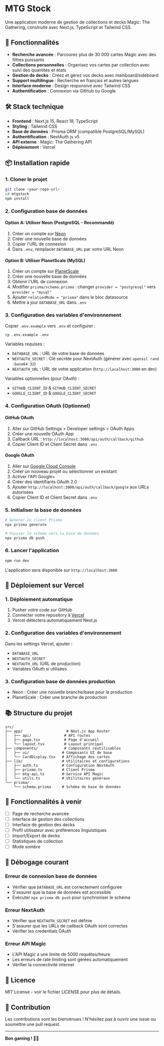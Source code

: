 # MTG Stock

Une application moderne de gestion de collections et decks Magic: The Gathering, construite avec Next.js, TypeScript et Tailwind CSS.

## 🚀 Fonctionnalités

- **Recherche avancée** : Parcourez plus de 30 000 cartes Magic avec des filtres puissants
- **Collections personnelles** : Organisez vos cartes par collection avec suivi des quantités et états
- **Gestion de decks** : Créez et gérez vos decks avec mainboard/sideboard
- **Support multilingue** : Recherche en français et autres langues
- **Interface moderne** : Design responsive avec Tailwind CSS
- **Authentification** : Connexion via GitHub ou Google

## 🛠️ Stack technique

- **Frontend** : Next.js 15, React 18, TypeScript
- **Styling** : Tailwind CSS
- **Base de données** : Prisma ORM (compatible PostgreSQL/MySQL)
- **Authentification** : NextAuth.js v5
- **API externe** : Magic: The Gathering API
- **Déploiement** : Vercel

## 📦 Installation rapide

### 1. Cloner le projet

```bash
git clone <your-repo-url>
cd mtgstock
npm install
```

### 2. Configuration base de données

#### Option A: Utiliser Neon (PostgreSQL - Recommandé)

1. Créer un compte sur [Neon](https://neon.tech)
2. Créer une nouvelle base de données
3. Copier l'URL de connexion
4. Dans `.env`, remplacer `DATABASE_URL` par votre URL Neon

#### Option B: Utiliser PlanetScale (MySQL)

1. Créer un compte sur [PlanetScale](https://planetscale.com)
2. Créer une nouvelle base de données
3. Obtenir l'URL de connexion
4. Modifier `prisma/schema.prisma` : changer `provider = "postgresql"` vers `provider = "mysql"`
5. Ajouter `relationMode = "prisma"` dans le bloc datasource
6. Mettre à jour `DATABASE_URL` dans `.env`

### 3. Configuration des variables d'environnement

Copier `.env.example` vers `.env` et configurer :

```bash
cp .env.example .env
```

Variables requises :

- `DATABASE_URL` : URL de votre base de données
- `NEXTAUTH_SECRET` : Clé secrète pour NextAuth (générer avec `openssl rand -base64 32`)
- `NEXTAUTH_URL` : URL de votre application (`http://localhost:3000` en dev)

Variables optionnelles (pour OAuth) :

- `GITHUB_CLIENT_ID` & `GITHUB_CLIENT_SECRET`
- `GOOGLE_CLIENT_ID` & `GOOGLE_CLIENT_SECRET`

### 4. Configuration OAuth (Optionnel)

#### GitHub OAuth

1. Aller sur GitHub Settings > Developer settings > OAuth Apps
2. Créer une nouvelle OAuth App
3. Callback URL : `http://localhost:3000/api/auth/callback/github`
4. Copier Client ID et Client Secret dans `.env`

#### Google OAuth

1. Aller sur [Google Cloud Console](https://console.cloud.google.com)
2. Créer un nouveau projet ou sélectionner un existant
3. Activer l'API Google+
4. Créer des identifiants OAuth 2.0
5. Ajouter `http://localhost:3000/api/auth/callback/google` aux URLs autorisées
6. Copier Client ID et Client Secret dans `.env`

### 5. Initialiser la base de données

```bash
# Générer le client Prisma
npx prisma generate

# Pousser le schéma vers la base de données
npx prisma db push
```

### 6. Lancer l'application

```bash
npm run dev
```

L'application sera disponible sur `http://localhost:3000`

## 🚀 Déploiement sur Vercel

### 1. Déploiement automatique

1. Pusher votre code sur GitHub
2. Connecter votre repository à [Vercel](https://vercel.com)
3. Vercel détectera automatiquement Next.js

### 2. Configuration des variables d'environnement

Dans les settings Vercel, ajouter :

- `DATABASE_URL`
- `NEXTAUTH_SECRET`
- `NEXTAUTH_URL` (URL de production)
- Variables OAuth si utilisées

### 3. Configuration base de données production

- Neon : Créer une nouvelle branche/base pour la production
- PlanetScale : Créer une branche de production

## 📚 Structure du projet

```
src/
├── app/                    # Next.js App Router
│   ├── api/               # API routes
│   ├── page.tsx           # Page d'accueil
│   └── layout.tsx         # Layout principal
├── components/            # Composants réutilisables
│   ├── ui/               # Composants UI de base
│   └── CardDisplay.tsx   # Affichage des cartes
├── lib/                  # Utilitaires et configurations
│   ├── auth.ts           # Configuration NextAuth
│   ├── prisma.ts         # Client Prisma
│   ├── mtg-api.ts        # Service API Magic
│   └── utils.ts          # Utilitaires généraux
└── prisma/
    └── schema.prisma     # Schéma de base de données
```

## 🎯 Fonctionnalités à venir

- [ ] Page de recherche avancée
- [ ] Interface de gestion des collections
- [ ] Interface de gestion des decks
- [ ] Profil utilisateur avec préférences linguistiques
- [ ] Import/Export de decks
- [ ] Statistiques de collection
- [ ] Mode sombre

## 🐛 Débogage courant

### Erreur de connexion base de données

- Vérifier que `DATABASE_URL` est correctement configurée
- S'assurer que la base de données est accessible
- Exécuter `npx prisma db push` pour synchroniser le schéma

### Erreur NextAuth

- Vérifier que `NEXTAUTH_SECRET` est définie
- S'assurer que les URLs de callback OAuth sont correctes
- Vérifier les credentials OAuth

### Erreur API Magic

- L'API Magic a une limite de 5000 requêtes/heure
- Les erreurs de rate limiting sont gérées automatiquement
- Vérifier la connectivité internet

## 📄 Licence

MIT License - voir le fichier LICENSE pour plus de détails.

## 🤝 Contribution

Les contributions sont les bienvenues ! N'hésitez pas à ouvrir une issue ou soumettre une pull request.

---

**Bon gaming ! 🎲✨**
